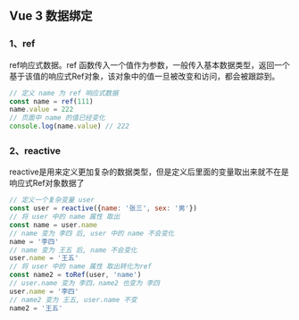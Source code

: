 ## Vue 3 数据绑定

### 1、ref

ref响应式数据。ref 函数传入一个值作为参数，一般传入基本数据类型，返回一个基于该值的响应式Ref对象，该对象中的值一旦被改变和访问，都会被跟踪到。

```javascript
// 定义 name 为 ref 响应式数据
const name = ref(111)
name.value = 222
// 页面中 name 的值已经变化
console.log(name.value) // 222
```

### 2、reactive

reactive是用来定义更加复杂的数据类型，但是定义后里面的变量取出来就不在是响应式Ref对象数据了

```javascript
// 定义一个复杂变量 user
const user = reactive({name: '张三', sex: '男'})
// 将 user 中的 name 属性 取出
const name = user.name
// name 变为 李四 后, user 中的 name 不会变化
name = '李四'
// name 变为 王五 后, name 不会变化
user.name = '王五'
// 将 user 中的 name 属性 取出转化为ref
const name2 = toRef(user, 'name')
// user.name 变为 李四，name2 也变为 李四
user.name = '李四'
// name2 变为 王五, user.name 不变
name2 = '王五'
```